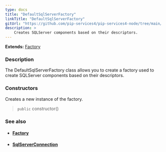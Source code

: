 ```yaml
---
type: docs
title: "DefaultSqlServerFactory"
linkTitle: "DefaultSqlServerFactory"
gitUrl: "https://github.com/pip-services4/pip-services4-node/tree/main/pip-services4-sqlserver-node"
description: > 
    Creates SQLServer components based on their descriptors.
---
```


**Extends:** [Factory](../../../components/build/factory)

### Description

The DefaultSqlServerFactory class allows you to create a factory used to create SQLServer components based on their descriptors.

### Constructors

Creates a new instance of the factory.

> `public` constructor()


### See also
- #### [Factory](../../../components/build/factory)
- #### [SqlServerConnection](../../connect/sqlserver_connection) 

